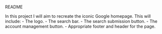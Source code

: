 README

In this project I will aim to recreate the iconic Google homepage.
This will include:
    - The logo.
    - The search bar.
    - The search submission button.
    - The account management button.
    - Appropriate footer and header
      for the page.

      